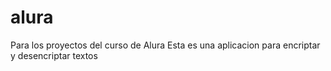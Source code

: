 # alura
Para los proyectos del curso de Alura
Esta es una aplicacion para encriptar y desencriptar textos
